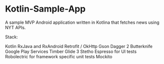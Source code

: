 # Kotlin-Sample-App
A sample MVP Android application written in Kotlina that fetches news using NYT APIs.

Stack:

Kotlin
RxJava and RxAndroid
Retrofit / OkHttp
Gson
Dagger 2
Butterknife
Google Play Services
Timber
Glide 3
Stetho
Espresso for UI tests
Robolectric for framework specific unit tests
Mockito
